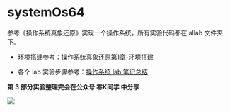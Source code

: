 # systemOs64

参考《操作系统真象还原》实现一个操作系统，所有实验代码都在 allab 文件夹下。

- 环境搭建参考：[操作系统真象还原第1章-环境搭建](https://mp.weixin.qq.com/s?__biz=MzkwMjIzNjc4NA==&mid=2247484227&idx=1&sn=c67056705853b047d03470a1767a31e6&chksm=c0a9dc5cf7de554a2f212803e816089b4837cd2154e74b1a9718c2d0f5504be5e2f265772a8a#rd)

- 各个 lab 实验步骤参考：[操作系统 lab 笔记总结](https://mp.weixin.qq.com/s?__biz=MzkwMjIzNjc4NA==&mid=2247484434&idx=1&sn=b0f89aa4fdc589fd02a4691daf5eb1ad&chksm=c0a9db0df7de521bf210bffc1771fed93cdb0ffeff826afe0c18f13ef4bb8c29e2c6b4ce5ee9&scene=178&cur_album_id=2255519854092976129#rd)


**第 3 部分实验整理完会在公众号 零K同学 中分享**

![](https://cdn.jsdelivr.net/gh/kendall-cpp/blogPic@main/blog-img-02/公众号二维码.leozf4yvy34.jpg)